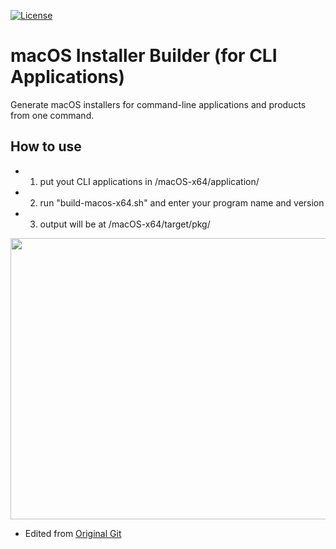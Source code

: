 [![License](https://img.shields.io/badge/License-Apache%202.0-blue.svg)](https://opensource.org/licenses/Apache-2.0)

# macOS Installer Builder (for CLI Applications)
Generate macOS installers for command-line applications and products from one command.

## How to use
 - 1. put yout CLI applications in /macOS-x64/application/
 - 2. run "build-macos-x64.sh" and enter your program name and version
 - 3. output will be at /macOS-x64/target/pkg/

<p align="center"> 
  <img src="https://cdn.dribbble.com/users/1161517/screenshots/7896076/apple-logo-animation.gif" width="600" height="450" />
</p>

* Edited from [Original Git]("https://github.com/KosalaHerath/macos-installer-builder")
